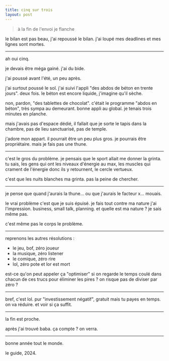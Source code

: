 ```yaml
---
title: cinq sur trois
layout: post
---
```


> à la fin de l'envoi je flanche

le bilan est pas beau, j'ai repoussé le bilan.
j'ai loupé mes deadlines et mes lignes sont mortes.

---

ah oui cinq.

je devais être méga gainé. j'ai du bide.

j'ai poussé avant l'été,
un peu après.

j'ai surtout poussé le sol.
j'ai suivi l'appli "des abdos de béton en trente jours".
deux fois.
le béton est encore liquide, j'imagine qu'il sèche.

non, pardon, "des tablettes de chocolat".
c'était le programme "abdos en béton",
très sympa au demeurant.
bonne appli au global.
je tenais trois minutes en planche.

mais j'avais pas d'espace dédié,
il fallait que je sorte le tapis dans la chambre,
pas de lieu sanctuarisé,
pas de temple.

j'adore mon appart.
il pourrait être un peu plus gros.
je pourrais être propriétaire.
mais je fais pas une thune.

---

c'est le gros du problème.
je pensais que le sport allait me donner la grinta.
tu sais, les gens qui ont les niveaux d'énergie au max,
les muscles qui crament de l'énergie donc ils y retournent,
le cercle vertueux.

c'est que les nuits blanches ma grinta.
pas la peine de chercher.

---

je pense que quand j'aurais la thune...
ou que j'aurais le facteur x...
mouais.

le vrai problème c'est que je suis épuisé.
je fais tout contre ma nature j'ai l'impression.
business, small talk, planning.
et quelle est ma nature ?
je sais même pas.

c'est même pas le corps le problème.

---

reprenons les autres résolutions :

- le jeu, bof, zéro joueur
- la musique, zéro listener
- le comique, zéro rire
- lol, zéro pote et lor est mort

est-ce qu'on peut appeler ça "optimiser"
si on regarde le temps coulé dans chacun de ces trucs
pour éliminer les pires ?
on risque pas de diviser par zéro ?

---

bref, c'est lol.
pur "investissement négatif", gratuit mais tu payes en temps.
on va réduire.
et voir si ça suffit.

---

la fin est proche.

après j'ai trouvé baba.
ça compte ?
on verra.

---

bonne année tout le monde.

le guide, 2024.
